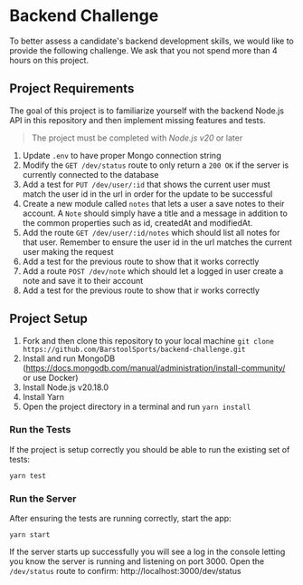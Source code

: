 # Backend Challenge

To better assess a candidate's backend development skills, we would like to provide the following challenge. We ask that you not spend more than 4 hours on this project.

## Project Requirements

The goal of this project is to familiarize yourself with the backend Node.js API in this repository and then implement missing features and tests.

> The project must be completed with *Node.js v20* or later

1. Update `.env` to have proper Mongo connection string
2. Modify the `GET /dev/status` route to only return a `200 OK` if the server is currently connected to the database
3. Add a test for `PUT /dev/user/:id` that shows the current user must match the user id in the url in order for the update to be successful
4. Create a new module called `notes` that lets a user a save notes to their account. A `Note` should simply have a title and a message in addition to the common properties such as id, createdAt and modifiedAt.
5. Add the route `GET /dev/user/:id/notes` which should list all notes for that user. Remember to ensure the user id in the url matches the current user making the request
6. Add a test for the previous route to show that it works correctly
7. Add a route `POST /dev/note` which should let a logged in user create a note and save it to their account
8. Add a test for the previous route to show that ir works correctly

## Project Setup

1. Fork and then clone this repository to your local machine `git clone https://github.com/BarstoolSports/backend-challenge.git`
2. Install and run MongoDB (https://docs.mongodb.com/manual/administration/install-community/ or use Docker)
3. Install Node.js v20.18.0
4. Install Yarn
5. Open the project directory in a terminal and run `yarn install`

### Run the Tests

If the project is setup correctly you should be able to run the existing set of tests:

```
yarn test
```

### Run the Server

After ensuring the tests are running correctly, start the app:

```
yarn start
```

If the server starts up successfully you will see a log in the console letting you know the server is running and listening on port 3000. Open the `/dev/status` route to confirm: http://localhost:3000/dev/status
